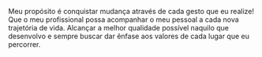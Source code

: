 Meu propósito é conquistar mudança através de cada gesto que eu realize! Que o meu profissional possa acompanhar o meu pessoal a cada nova trajetória de vida.
Alcançar a melhor qualidade possível naquilo que desenvolvo e sempre buscar dar ênfase aos valores de cada lugar que eu percorrer.
